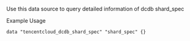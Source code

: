 Use this data source to query detailed information of dcdb shard_spec

Example Usage

```hcl
data "tencentcloud_dcdb_shard_spec" "shard_spec" {}
```